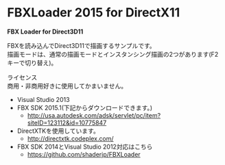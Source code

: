 FBXLoader 2015 for DirectX11
=========

**FBX Loader for Direct3D11**

FBXを読み込んでDirect3D11で描画するサンプルです。  
描画モードは、通常の描画モードとインスタンシング描画の2つがあります(F2キーで切り替え)。

ライセンス  
商用・非商用好きに使用してかまいません。

- Visual Studio 2013
- FBX SDK 2015.1(下記からダウンロードできます。)
	- http://usa.autodesk.com/adsk/servlet/pc/item?siteID=123112&id=10775847
- DirectXTKを使用しています。
	- http://directxtk.codeplex.com/
- FBX SDK 2014とVisual Studio 2012対応はこちら
	- https://github.com/shaderjp/FBXLoader
